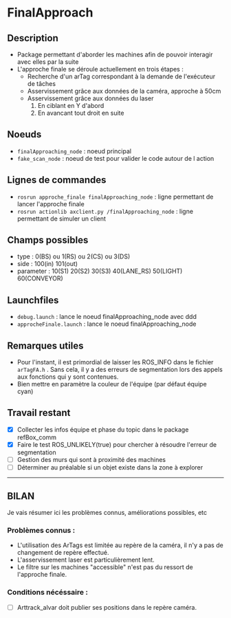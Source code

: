 FinalApproach
=============

Description
-----------
* Package permettant d'aborder les machines afin de pouvoir interagir avec elles par la suite
* L'approche finale se déroule actuellement en trois étapes :
    * Recherche d'un arTag correspondant à la demande de l'exécuteur de tâches
    * Asservissement grâce aux données de la caméra, approche à 50cm
    * Asservissement grâce aux données du laser
    	1. En ciblant en Y d'abord
    	2. En avancant tout droit en suite

Noeuds
------
* `finalApproaching_node` : noeud principal
* `fake_scan_node` : noeud de test pour valider le code autour de l action

Lignes de commandes
-------------------
* `rosrun approche_finale finalApproaching_node` : ligne permettant de lancer l'approche finale
* `rosrun actionlib axclient.py /finalApproaching_node` : ligne permettant de simuler un client

Champs possibles
----------------
* type : 0(BS) ou 1(RS) ou 2(CS) ou 3(DS)
* side : 100(in) 101(out)
* parameter : 10(S1) 20(S2) 30(S3) 40(LANE_RS) 50(LIGHT) 60(CONVEYOR)

Launchfiles
-----------
* `debug.launch` : lance le noeud finalApproaching_node avec ddd
* `approcheFinale.launch` : lance le noeud finalApproaching_node

Remarques utiles
----------------
* Pour l'instant, il est primordial de laisser les ROS_INFO dans le fichier `arTagFA.h` .
Sans cela, il y a des erreurs de segmentation lors des appels aux fonctions qui y sont contenues.
* Bien mettre en paramètre la couleur de l'équipe (par défaut équipe cyan)

Travail restant
---------------
* [x] Collecter les infos équipe et phase du topic dans le package refBox_comm
* [x] Faire le test ROS_UNLIKELY(true) pour chercher à résoudre l'erreur de segmentation
* [ ] Gestion des murs qui sont à proximité des machines
* [ ] Déterminer au préalable si un objet existe dans la zone à explorer

----

## BILAN
Je vais résumer ici les problèmes connus, améliorations possibles, etc

### Problèmes connus :
 * L'utilisation des ArTags est limitée au repère de la caméra, il n'y a pas de changement de repère effectué.
 * L'asservissement laser est particulièrement lent.
 * Le filtre sur les machines "accessible" n'est pas du ressort de l'approche finale.

### Conditions nécéssaire :
 * [ ] Arttrack_alvar doit publier ses positions dans le repère caméra.